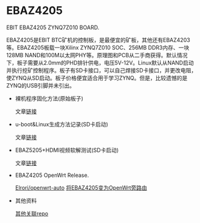 # EBAZ4205

EBIT EBAZ4205 ZYNQ7Z010 BOARD.

EBAZ4205是EBIT BTC矿机的控制板，是最便宜的矿板，其他还有EBAZ4203等。EBAZ4205板载一块Xilinx ZYNQ7Z010 SOC、256MB DDR3内存、一块128MB NAND和100M以太网PHY等。原理图和PCB从二手商获得。默认情况下，板子需要从2.0mm的PHD排针供电，电压5V-12V。Linux默认从NAND启动并执行挖矿控制程序。板子有SD卡接口，可以自己焊接SD卡接口，并更改电阻，使ZYNQ从SD启动。板子价格便宜适合用于学习ZYNQ。但是，比较遗憾的是ZYNQ的USB引脚并未引出。

- 裸机程序固化方法(原始板子)

  文章[链接](https://www.jianshu.com/p/b83c663ecaaa)

- u-boot&Linux生成方法记录(SD卡启动)

  文章[链接](https://www.jianshu.com/p/370f95f0068f)

- EBAZ5205+HDMI视频软解测试(SD卡启动)

  文章[链接](https://www.jianshu.com/p/f035751c2fe5)

- EBAZ4205 OpenWrt Release.

  [Elrori/openwrt-auto](https://github.com/Elrori/openwrt-auto)
  [将EBAZ4205变为OpenWrt旁路由](https://blog.csdn.net/z951573431/article/details/123819564)

- 其他资料

  [其他关联repo](https://github.com/xjtuecho/EBAZ4205)

